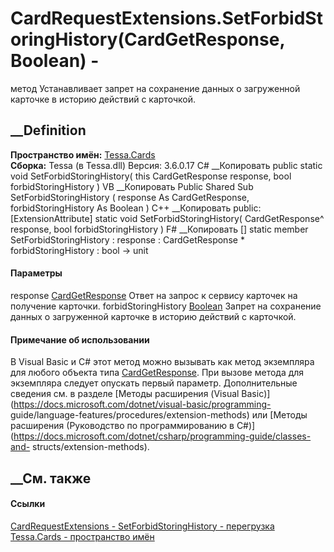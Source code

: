 # CardRequestExtensions.SetForbidStoringHistory(CardGetResponse, Boolean) -
метод
Устанавливает запрет на сохранение данных о загруженной карточке в историю
действий с карточкой.
## __Definition
 **Пространство имён:** [Tessa.Cards](N_Tessa_Cards.htm)  
 **Сборка:** Tessa (в Tessa.dll) Версия: 3.6.0.17
C# __Копировать
     public static void SetForbidStoringHistory(
    	this CardGetResponse response,
    	bool forbidStoringHistory
    )
VB __Копировать
    <ExtensionAttribute>
    Public Shared Sub SetForbidStoringHistory ( 
    	response As CardGetResponse,
    	forbidStoringHistory As Boolean
    )
C++ __Копировать
     public:
    [ExtensionAttribute]
    static void SetForbidStoringHistory(
    	CardGetResponse^ response, 
    	bool forbidStoringHistory
    )
F# __Копировать
     [<ExtensionAttribute>]
    static member SetForbidStoringHistory : 
            response : CardGetResponse * 
            forbidStoringHistory : bool -> unit 
#### Параметры
response [CardGetResponse](T_Tessa_Cards_CardGetResponse.htm)
    Ответ на запрос к сервису карточек на получение карточки.
forbidStoringHistory
[Boolean](https://learn.microsoft.com/dotnet/api/system.boolean)
     Запрет на сохранение данных о загруженной карточке в историю действий с карточкой. 
#### Примечание об использовании
В Visual Basic и C# этот метод можно вызывать как метод экземпляра для любого
объекта типа [CardGetResponse](T_Tessa_Cards_CardGetResponse.htm). При вызове
метода для экземпляра следует опускать первый параметр. Дополнительные
сведения см. в разделе [Методы расширения (Visual
Basic)](https://docs.microsoft.com/dotnet/visual-basic/programming-
guide/language-features/procedures/extension-methods) или [Методы расширения
(Руководство по программированию в
C#)](https://docs.microsoft.com/dotnet/csharp/programming-guide/classes-and-
structs/extension-methods).
##  __См. также
#### Ссылки
[CardRequestExtensions - ](T_Tessa_Cards_CardRequestExtensions.htm)
[SetForbidStoringHistory -
перегрузка](Overload_Tessa_Cards_CardRequestExtensions_SetForbidStoringHistory.htm)
[Tessa.Cards - пространство имён](N_Tessa_Cards.htm)

